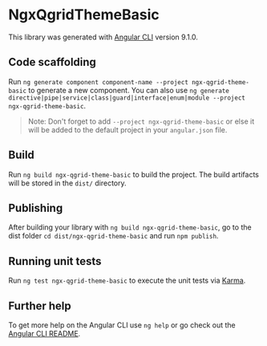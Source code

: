 # NgxQgridThemeBasic

This library was generated with [Angular CLI](https://github.com/angular/angular-cli) version 9.1.0.

## Code scaffolding

Run `ng generate component component-name --project ngx-qgrid-theme-basic` to generate a new component. You can also use `ng generate directive|pipe|service|class|guard|interface|enum|module --project ngx-qgrid-theme-basic`.
> Note: Don't forget to add `--project ngx-qgrid-theme-basic` or else it will be added to the default project in your `angular.json` file. 

## Build

Run `ng build ngx-qgrid-theme-basic` to build the project. The build artifacts will be stored in the `dist/` directory.

## Publishing

After building your library with `ng build ngx-qgrid-theme-basic`, go to the dist folder `cd dist/ngx-qgrid-theme-basic` and run `npm publish`.

## Running unit tests

Run `ng test ngx-qgrid-theme-basic` to execute the unit tests via [Karma](https://karma-runner.github.io).

## Further help

To get more help on the Angular CLI use `ng help` or go check out the [Angular CLI README](https://github.com/angular/angular-cli/blob/master/README.md).
